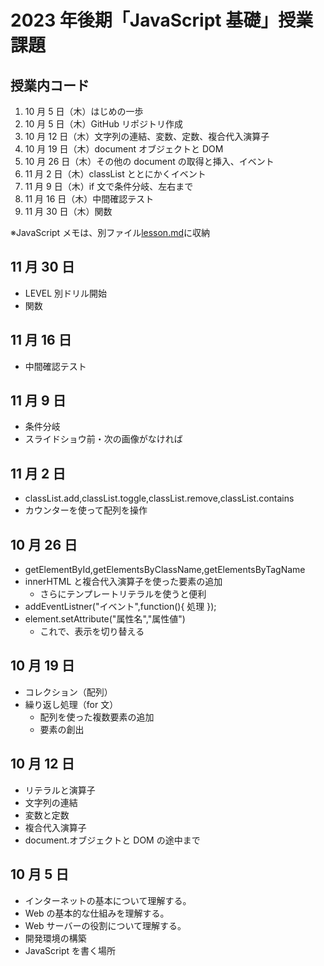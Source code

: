 # 2023 年後期「JavaScript 基礎」授業課題

## 授業内コード

1. 10 月 5 日（木）はじめの一歩
2. 10 月 5 日（木）GitHub リポジトリ作成
3. 10 月 12 日（木）文字列の連結、変数、定数、複合代入演算子
4. 10 月 19 日（木）document オブジェクトと DOM
5. 10 月 26 日（木）その他の document の取得と挿入、イベント
6. 11 月 2 日（木）classList ととにかくイベント
7. 11 月 9 日（木）if 文で条件分岐、左右まで
8. 11 月 16 日（木）中間確認テスト
9. 11 月 30 日（木）関数

※JavaScript メモは、別ファイル[lesson.md](./lesson.md)に収納

## 11 月 30 日

- LEVEL 別ドリル開始
- 関数

## 11 月 16 日

- 中間確認テスト

## 11 月 9 日

- 条件分岐
- スライドショウ前・次の画像がなければ

## 11 月 2 日

- classList.add,classList.toggle,classList.remove,classList.contains
- カウンターを使って配列を操作

## 10 月 26 日

- getElementById,getElementsByClassName,getElementsByTagName
- innerHTML と複合代入演算子を使った要素の追加
  - さらにテンプレートリテラルを使うと便利
- addEventListner("イベント",function(){ 処理 });
- element.setAttribute("属性名","属性値")
  - これで、表示を切り替える

## 10 月 19 日

- コレクション（配列）
- 繰り返し処理（for 文）
  - 配列を使った複数要素の追加
  - 要素の創出

## 10 月 12 日

- リテラルと演算子
- 文字列の連結
- 変数と定数
- 複合代入演算子
- document.オブジェクトと DOM の途中まで

## 10 月 5 日

- インターネットの基本について理解する。
- Web の基本的な仕組みを理解する。
- Web サーバーの役割について理解する。
- 開発環境の構築
- JavaScript を書く場所
